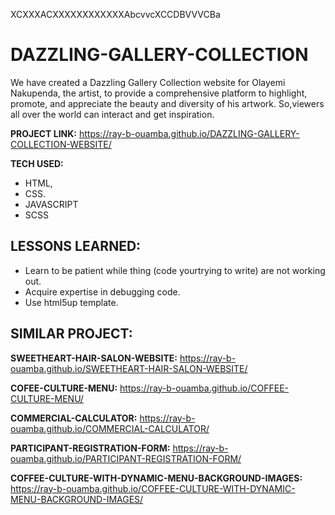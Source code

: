 XCXXXACXXXXXXXXXXXXAbcvvcXCCDBVVVCBa
# DAZZLING-GALLERY-COLLECTION
We have created a Dazzling Gallery Collection website for Olayemi Nakupenda, the artist, to provide a comprehensive platform to highlight, promote, and appreciate the beauty and diversity of his artwork. So,viewers all over the world can interact and get inspiration. 

**PROJECT LINK:** https://ray-b-ouamba.github.io/DAZZLING-GALLERY-COLLECTION-WEBSITE/

**TECH USED:** 
* HTML,
* CSS.
* JAVASCRIPT
* SCSS

## LESSONS LEARNED:
* Learn to be patient while thing (code yourtrying to write) are not working out.
* Acquire expertise in debugging code.
* Use html5up template.
  
## SIMILAR PROJECT:

**SWEETHEART-HAIR-SALON-WEBSITE:** https://ray-b-ouamba.github.io/SWEETHEART-HAIR-SALON-WEBSITE/

**COFEE-CULTURE-MENU:** https://ray-b-ouamba.github.io/COFFEE-CULTURE-MENU/

**COMMERCIAL-CALCULATOR:** https://ray-b-ouamba.github.io/COMMERCIAL-CALCULATOR/

**PARTICIPANT-REGISTRATION-FORM:** https://ray-b-ouamba.github.io/PARTICIPANT-REGISTRATION-FORM/

**COFFEE-CULTURE-WITH-DYNAMIC-MENU-BACKGROUND-IMAGES:** https://ray-b-ouamba.github.io/COFFEE-CULTURE-WITH-DYNAMIC-MENU-BACKGROUND-IMAGES/

